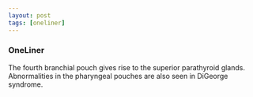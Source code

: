 ```yaml
---
layout: post
tags: [oneliner]
---
```



### OneLiner

The fourth branchial pouch gives rise to the superior parathyroid glands. Abnormalities in the pharyngeal pouches are also seen in DiGeorge syndrome.
